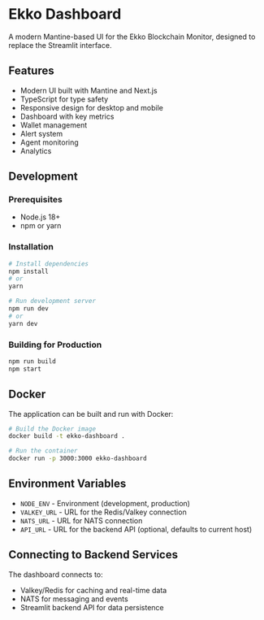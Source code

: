 # Ekko Dashboard

A modern Mantine-based UI for the Ekko Blockchain Monitor, designed to replace the Streamlit interface.

## Features

- Modern UI built with Mantine and Next.js
- TypeScript for type safety
- Responsive design for desktop and mobile
- Dashboard with key metrics
- Wallet management
- Alert system
- Agent monitoring
- Analytics

## Development

### Prerequisites

- Node.js 18+
- npm or yarn

### Installation

```bash
# Install dependencies
npm install
# or
yarn

# Run development server
npm run dev
# or
yarn dev
```

### Building for Production

```bash
npm run build
npm start
```

## Docker

The application can be built and run with Docker:

```bash
# Build the Docker image
docker build -t ekko-dashboard .

# Run the container
docker run -p 3000:3000 ekko-dashboard
```

## Environment Variables

- `NODE_ENV` - Environment (development, production)
- `VALKEY_URL` - URL for the Redis/Valkey connection
- `NATS_URL` - URL for NATS connection
- `API_URL` - URL for the backend API (optional, defaults to current host)

## Connecting to Backend Services

The dashboard connects to:
- Valkey/Redis for caching and real-time data
- NATS for messaging and events
- Streamlit backend API for data persistence
